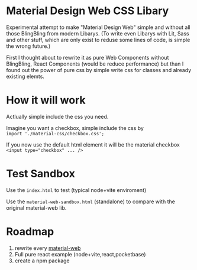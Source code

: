 # Material Design Web CSS Libary

Experimental attempt to make "Material Design Web" simple and without all those BlingBling from modern Libarys.
(To write even Libarys with Lit, Sass and other stuff, which are only exist to reduse some lines of code, is simple the wrong future.)

First I thought about to rewrite it as pure Web Components without BlingBling, React Components (would be reduce performance) but than I found out the power of pure css by simple write css for classes and already existing elemts.

# How it will work

Actlually simple include the css you need.

Imagine you want a checkbox, simple include the css by  
`import './material-css/checkbox.css';`  

If you now use the default html element it will be the material checkbox  
`<input type="checkbox" ... />`

# Test Sandbox

Use the `index.html` to test (typical node+vite enviroment)

Use the `material-web-sandbox.html` (standalone) to compare with the original material-web lib.

# Roadmap

1. rewrite every [material-web](https://github.com/material-components/material-web)
3. Full pure react example (node+vite,react,pocketbase)
2. create a npm package
